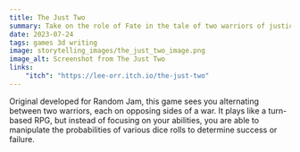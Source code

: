 ```yaml
---
title: The Just Two
summary: Take on the role of Fate in the tale of two warriors of justice from opposing sides of a war in a probability bending RPG.
date: 2023-07-24
tags: games 3d writing
image: storytelling_images/the_just_two_image.png
image_alt: Screenshot from The Just Two
links:
    "itch": "https://lee-orr.itch.io/the-just-two"
---
```


Original developed for Random Jam, this game sees you alternating between two warriors, each on opposing sides of a war. It plays like a turn-based RPG, but instead of focusing on your abilities, you are able to manipulate the probabilities of various dice rolls to determine success or failure.
